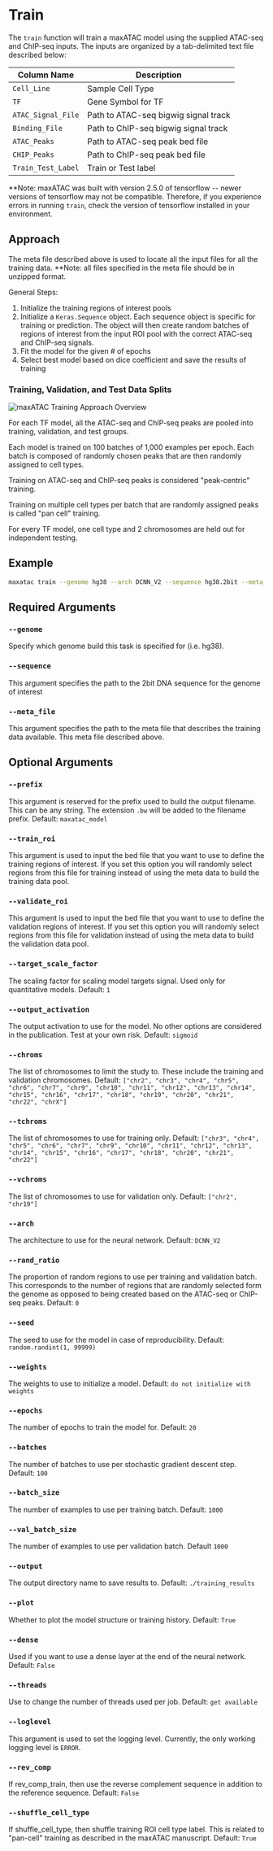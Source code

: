 # Train

The `train` function will train a maxATAC model using the supplied ATAC-seq and ChIP-seq inputs. The inputs are organized by a tab-delimited text file described below:

| Column Name        | Description                          |
| ------------------ | ------------------------------------ |
| `Cell_Line`        | Sample Cell Type                     |
| `TF`               | Gene Symbol for TF                   |
| `ATAC_Signal_File` | Path to ATAC-seq bigwig signal track |
| `Binding_File`     | Path to ChIP-seq bigwig signal track |
| `ATAC_Peaks`       | Path to ATAC-seq peak bed file       |
| `CHIP_Peaks`       | Path to ChIP-seq peak bed file       |
| `Train_Test_Label` | Train or Test label                  |

**Note: maxATAC was built with version 2.5.0 of tensorflow -- newer versions of tensorflow may not be compatible. Therefore, if you experience errors in running `train`, check the version of tensorflow installed in your environment.

## Approach

The meta file described above is used to locate all the input files for all the training data.
**Note: all files specified in the meta file should be in unzipped format.

General Steps:

1) Initialize the training regions of interest pools
2) Initialize a `Keras.Sequence` object. Each sequence object is specific for training or prediction. The object will then create random batches of regions of interest from the input ROI pool with the correct ATAC-seq and ChIP-seq signals. 
3) Fit the model for the given # of epochs
4) Select best model based on dice coefficient and save the results of training

### Training, Validation, and Test Data Splits

![maxATAC Training Approach Overview](../figs/example_training_schematic.svg)

For each TF model, all the ATAC-seq and ChIP-seq peaks are pooled into training, validation, and test groups.

Each model is trained on 100 batches of 1,000 examples per epoch. Each batch is composed of randomly chosen peaks that are then randomly assigned to cell types.

Training on ATAC-seq and ChIP-seq peaks is considered "peak-centric" training.

Training on multiple cell types per batch that are randomly assigned peaks is called "pan cell" training.

For every TF model, one cell type and 2 chromosomes are held out for independent testing.

## Example

```bash
maxatac train --genome hg38 --arch DCNN_V2 --sequence hg38.2bit --meta_file CTCF_meta.tsv --output ./CTCF_DCNN --prefix CTCF_DCNN --shuffle_cell_type --rev_comp
```

## Required Arguments
### `--genome`

Specify which genome build this task is specified for (i.e. hg38). 
### `--sequence`

This argument specifies the path to the 2bit DNA sequence for the genome of interest

### `--meta_file`

This argument specifies the path to the meta file that describes the training data available. This meta file described above.

## Optional Arguments

### `--prefix`

This argument is reserved for the prefix used to build the output filename. This can be any string. The extension `.bw` will be added to the filename prefix. Default: `maxatac_model`

### `--train_roi`

This argument is used to input the bed file that you want to use to define the training regions of interest. If you set this option you will randomly select regions from this file for training instead of using the meta data to build the training data pool. 

### `--validate_roi`

This argument is used to input the bed file that you want to use to define the validation regions of interest. If you set this option you will randomly select regions from this file for validation instead of using the meta data to build the validation data pool.

### `--target_scale_factor`

The scaling factor for scaling model targets signal. Used only for quantitative models. Default: `1`


### `--output_activation`

The output activation to use for the model. No other options are considered in the publication. Test at your own risk. Default: `sigmoid`

### `--chroms`

The list of chromosomes to limit the study to. These include the training and validation chromosomes. Default: ```["chr2", "chr3", "chr4", "chr5", "chr6", "chr7", "chr9", "chr10", "chr11", "chr12", "chr13", "chr14", "chr15", "chr16", "chr17", "chr18", "chr19", "chr20", "chr21", "chr22", "chrX"]```

### `--tchroms`

The list of chromosomes to use for training only. Default: ```["chr3", "chr4", "chr5", "chr6", "chr7", "chr9", "chr10", "chr11", "chr12", "chr13", "chr14", "chr15", "chr16", "chr17", "chr18", "chr20", "chr21", "chr22"]```

### `--vchroms`

The list of chromosomes to use for validation only. Default: ```["chr2", "chr19"]```

### `--arch`

The architecture to use for the neural network. Default: `DCNN_V2`

### `--rand_ratio`

The proportion of random regions to use per training and validation batch. This corresponds to the number of regions that are randomly selected form the genome as opposed to being created based on the ATAC-seq or ChIP-seq peaks. Default: `0`

### `--seed`

The seed to use for the model in case of reproducibility. Default: `random.randint(1, 99999)`

### `--weights`

The weights to use to initialize a model. Default: `do not initialize with weights`

### `--epochs`

The number of epochs to train the model for. Default: `20`

### `--batches`

The number of batches to use per stochastic gradient descent step. Default: `100`

### `--batch_size`

The number of examples to use per training batch. Default: `1000`

### `--val_batch_size`

The number of examples to use per validation batch. Default `1000`

### `--output`

The output directory name to save results to. Default: `./training_results`

### `--plot`

Whether to plot the model structure or training history. Default: `True`

### `--dense`

Used if you want to use a dense layer at the end of the neural network. Default: `False`

### `--threads`

Use to change the number of threads used per job. Default: `get available`

### `--loglevel`

This argument is used to set the logging level. Currently, the only working logging level is `ERROR`.

### `--rev_comp`

If rev_comp_train, then use the reverse complement sequence in addition to the reference sequence. Default: `False`

### `--shuffle_cell_type`

If shuffle_cell_type, then shuffle training ROI cell type label. This is related to "pan-cell" training as described in the maxATAC manuscript. Default: `True`

